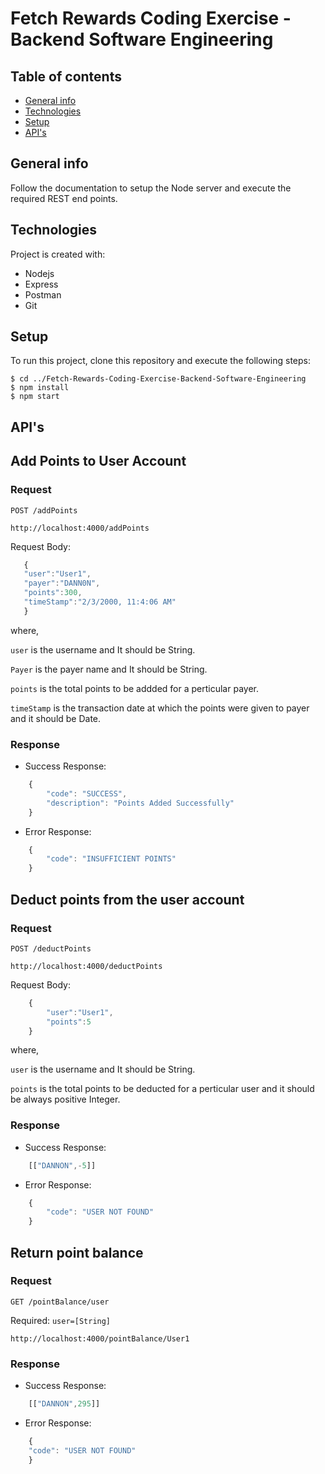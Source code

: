 # Fetch Rewards Coding Exercise - Backend Software Engineering

## Table of contents
* [General info](#general-info)
* [Technologies](#technologies)
* [Setup](#setup)
* [API's](#apis)

## General info
Follow the documentation to setup the Node server and execute the required REST end points.
	
## Technologies
Project is created with:
* Nodejs 
* Express
* Postman 
* Git
	
## Setup
To run this project, clone this repository and execute the following steps:

```
$ cd ../Fetch-Rewards-Coding-Exercise-Backend-Software-Engineering
$ npm install
$ npm start
```

## API's

## Add Points to User Account

### Request

`POST /addPoints`

    http://localhost:4000/addPoints

Request Body:
 ```javascript
    {
    "user":"User1",
    "payer":"DANN0N",
    "points":300,
    "timeStamp":"2/3/2000, 11:4:06 AM"
    }
```
where, 

`user` is the username and It should be String.

`Payer` is the payer name and It should be String.

`points` is the total points to be addded for a perticular payer.

`timeStamp` is the transaction date at which the points were given to payer and it should be Date.


### Response
- Success Response:
```javascript
    {
        "code": "SUCCESS",
        "description": "Points Added Successfully"
    }
```

- Error Response:
```javascript
    {
        "code": "INSUFFICIENT POINTS"
    }
```
## Deduct points from the user account

### Request

`POST /deductPoints`

    http://localhost:4000/deductPoints

Request Body:
```javascript
    {
        "user":"User1",
        "points":5
    }
```
where, 

`user` is the username and It should be String.
    
`points` is the total points to be deducted for a perticular user and it should be always positive Integer.

### Response
- Success Response:
```javascript
    [["DANNON",-5]]
```
- Error Response:
```javascript
    {
        "code": "USER NOT FOUND"
    }
```

## Return point balance

### Request

`GET /pointBalance/user`

Required:
`user=[String]`

    http://localhost:4000/pointBalance/User1

### Response
- Success Response:
```javascript
    [["DANNON",295]]
```
- Error Response:
```javascript
    {
    "code": "USER NOT FOUND"
    }
```


